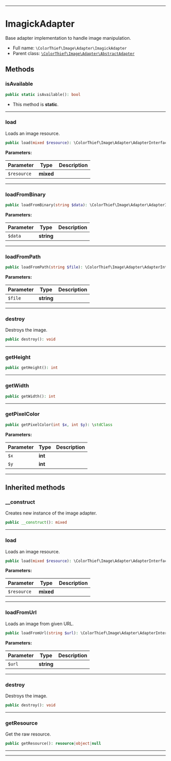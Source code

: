 ***

# ImagickAdapter

Base adapter implementation to handle image manipulation.

* Full name: `\ColorThief\Image\Adapter\ImagickAdapter`
* Parent class: [`\ColorThief\Image\Adapter\AbstractAdapter`](./AbstractAdapter.md)

## Methods

### isAvailable

```php
public static isAvailable(): bool
```

* This method is **static**.

***

### load

Loads an image resource.

```php
public load(mixed $resource): \ColorThief\Image\Adapter\AdapterInterface
```

**Parameters:**

| Parameter | Type | Description |
|-----------|------|-------------|
| `$resource` | **mixed** |  |

***

### loadFromBinary

```php
public loadFromBinary(string $data): \ColorThief\Image\Adapter\AdapterInterface
```

**Parameters:**

| Parameter | Type | Description |
|-----------|------|-------------|
| `$data` | **string** |  |

***

### loadFromPath

```php
public loadFromPath(string $file): \ColorThief\Image\Adapter\AdapterInterface
```

**Parameters:**

| Parameter | Type | Description |
|-----------|------|-------------|
| `$file` | **string** |  |

***

### destroy

Destroys the image.

```php
public destroy(): void
```

***

### getHeight

```php
public getHeight(): int
```

***

### getWidth

```php
public getWidth(): int
```

***

### getPixelColor

```php
public getPixelColor(int $x, int $y): \stdClass
```

**Parameters:**

| Parameter | Type | Description |
|-----------|------|-------------|
| `$x` | **int** |  |
| `$y` | **int** |  |

***

## Inherited methods

### __construct

Creates new instance of the image adapter.

```php
public __construct(): mixed
```

***

### load

Loads an image resource.

```php
public load(mixed $resource): \ColorThief\Image\Adapter\AdapterInterface
```

**Parameters:**

| Parameter | Type | Description |
|-----------|------|-------------|
| `$resource` | **mixed** |  |

***

### loadFromUrl

Loads an image from given URL.

```php
public loadFromUrl(string $url): \ColorThief\Image\Adapter\AdapterInterface
```

**Parameters:**

| Parameter | Type | Description |
|-----------|------|-------------|
| `$url` | **string** |  |

***

### destroy

Destroys the image.

```php
public destroy(): void
```

***

### getResource

Get the raw resource.

```php
public getResource(): resource|object|null
```

***


***

